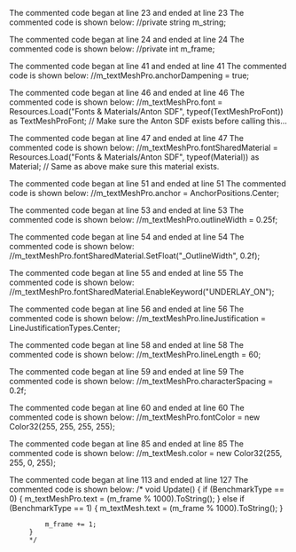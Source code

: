 The commented code began at line 23 and ended at line 23
The commented code is shown below:
        //private string m_string;


The commented code began at line 24 and ended at line 24
The commented code is shown below:
        //private int m_frame;


The commented code began at line 41 and ended at line 41
The commented code is shown below:
                //m_textMeshPro.anchorDampening = true;


The commented code began at line 46 and ended at line 46
The commented code is shown below:
                //m_textMeshPro.font = Resources.Load("Fonts & Materials/Anton SDF", typeof(TextMeshProFont)) as TextMeshProFont; // Make sure the Anton SDF exists before calling this...


The commented code began at line 47 and ended at line 47
The commented code is shown below:
                //m_textMeshPro.fontSharedMaterial = Resources.Load("Fonts & Materials/Anton SDF", typeof(Material)) as Material; // Same as above make sure this material exists.


The commented code began at line 51 and ended at line 51
The commented code is shown below:
                //m_textMeshPro.anchor = AnchorPositions.Center;


The commented code began at line 53 and ended at line 53
The commented code is shown below:
                //m_textMeshPro.outlineWidth = 0.25f;


The commented code began at line 54 and ended at line 54
The commented code is shown below:
                //m_textMeshPro.fontSharedMaterial.SetFloat("_OutlineWidth", 0.2f);


The commented code began at line 55 and ended at line 55
The commented code is shown below:
                //m_textMeshPro.fontSharedMaterial.EnableKeyword("UNDERLAY_ON");


The commented code began at line 56 and ended at line 56
The commented code is shown below:
                //m_textMeshPro.lineJustification = LineJustificationTypes.Center;


The commented code began at line 58 and ended at line 58
The commented code is shown below:
                //m_textMeshPro.lineLength = 60;          


The commented code began at line 59 and ended at line 59
The commented code is shown below:
                //m_textMeshPro.characterSpacing = 0.2f;


The commented code began at line 60 and ended at line 60
The commented code is shown below:
                //m_textMeshPro.fontColor = new Color32(255, 255, 255, 255);


The commented code began at line 85 and ended at line 85
The commented code is shown below:
                //m_textMesh.color = new Color32(255, 255, 0, 255);


The commented code began at line 113 and ended at line 127
The commented code is shown below:
        /*
         void Update()
         {
             if (BenchmarkType == 0)
             {
                 m_textMeshPro.text = (m_frame % 1000).ToString();
             }
             else if (BenchmarkType == 1)
             {
                 m_textMesh.text = (m_frame % 1000).ToString();
             }
 
             m_frame += 1;
         }
         */


